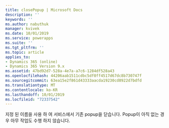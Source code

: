 ```yaml
---
title: closePopup | Microsoft Docs
description: ''
keywords: ''
ms.author: nabuthuk
manager: kvivek
ms.date: 10/01/2019
ms.service: powerapps
ms.suite: ''
ms.tgt_pltfrm: ''
ms.topic: article
applies_to:
- Dynamics 365 (online)
- Dynamics 365 Version 9.x
ms.assetid: 47bd92d7-528a-4e7a-a7c6-1284df528a43
ms.openlocfilehash: 44206aab1511cdbc5df0ff4517d67dc8b730747f
ms.sourcegitcommit: 63ea15e2f861d43333aacda19230cd8922d7bdfd
ms.translationtype: MT
ms.contentlocale: ko-KR
ms.lasthandoff: 10/01/2019
ms.locfileid: "72337542"
---
```

지정 된 이름을 사용 하 여 서비스에서 기존 popup을 닫습니다. Popup이 아직 없는 경우 아무 작업도 수행 하지 않습니다.

